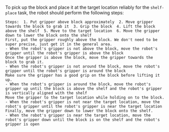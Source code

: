 To pick up the block and place it at the target location reliably for the `shelf-place` task, the robot should perform the following steps:

    Steps:  1. Put gripper above block approximately  2. Move gripper towards the block to grab it  3. Grip the block  4. Lift the block above the shelf  5. Move to the target location  6. Move the gripper down to lower the block onto the shelf
    First, put the gripper roughly above the block. We don't need to be super precise, just get it in the general area.
    - When the robot's gripper is not above the block, move the robot's gripper until the robot's gripper is above the block
    Once the gripper is above the block, move the gripper towards the block to grab it.
    - When the robot's gripper is not around the block, move the robot's gripper until the robot's gripper is around the block
    Make sure the gripper has a good grip on the block before lifting it up.
    - When the robot's gripper is around the block, move the robot's gripper up until the block is above the shelf and the robot's gripper is vertically aligned with the shelf
    Move the gripper to the target location while holding on to the block.
    - When the robot's gripper is not near the target location, move the robot's gripper until the robot's gripper is near the target location
    Finally, move the gripper down to lower the block onto the shelf.
    - When the robot's gripper is near the target location, move the robot's gripper down until the block is on the shelf and the robot's gripper is open